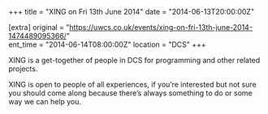 +++
title = "XING on Fri 13th June 2014"
date = "2014-06-13T20:00:00Z"

[extra]
original = "https://uwcs.co.uk/events/xing-on-fri-13th-june-2014-1474489095366/"    
ent_time = "2014-06-14T08:00:00Z"
location = "DCS"
+++

XING is a get-together of people in DCS for programming and other related projects.

XING is open to people of all experiences, if you’re interested but not sure you should come along because there’s always something to do or some way we can help you.

